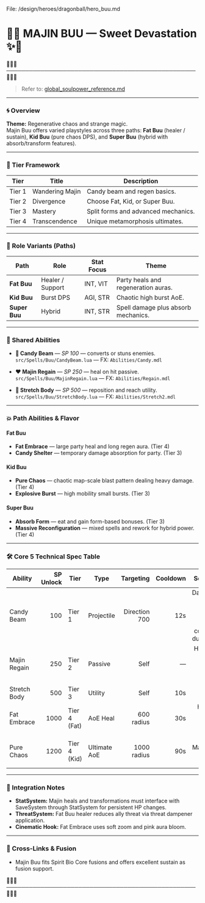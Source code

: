 File: /design/heroes/dragonball/hero_buu.md
# 🍬✨ **MAJIN BUU — Sweet Devastation** ✨🍬
🍬🍬🍬──────────────────────────────────────────────────🍬🍬🍬

> Refer to: [global_soulpower_reference.md](../../global_soulpower_reference.md)

---

### 🌀 Overview
**Theme:** Regenerative chaos and strange magic.  
Majin Buu offers varied playstyles across three paths: **Fat Buu** (healer / sustain), **Kid Buu** (pure chaos DPS), and **Super Buu** (hybrid with absorb/transform features).

---

### 🔺 Tier Framework
| Tier | Title | Description |
|------|-------|-------------|
| Tier 1 | Wandering Majin | Candy beam and regen basics. |
| Tier 2 | Divergence | Choose Fat, Kid, or Super Buu. |
| Tier 3 | Mastery | Split forms and advanced mechanics. |
| Tier 4 | Transcendence | Unique metamorphosis ultimates. |

---

### 🧭 Role Variants (Paths)
| Path | Role | Stat Focus | Theme |
|------|------|------------|-------|
| **Fat Buu** | Healer / Support | INT, VIT | Party heals and regeneration auras. |
| **Kid Buu** | Burst DPS | AGI, STR | Chaotic high burst AoE. |
| **Super Buu** | Hybrid | INT, STR | Spell damage plus absorb mechanics. |

---

### 🔹 Shared Abilities
- **🍭 Candy Beam** — *SP 100* — converts or stuns enemies.  
  `src/Spells/Buu/CandyBeam.lua` — FX: `Abilities/Candy.mdl`

- **❤️ Majin Regain** — *SP 250* — heal on hit passive.  
  `src/Spells/Buu/MajinRegain.lua` — FX: `Abilities/Regain.mdl`

- **🔀 Stretch Body** — *SP 500* — reposition and reach utility.  
  `src/Spells/Buu/StretchBody.lua` — FX: `Abilities/Stretch2.mdl`

---

### 💥 Path Abilities & Flavor

#### Fat Buu
- **Fat Embrace** — large party heal and long regen aura. (Tier 4)  
- **Candy Shelter** — temporary damage absorption for party. (Tier 3)

#### Kid Buu
- **Pure Chaos** — chaotic map-scale blast pattern dealing heavy damage. (Tier 4)  
- **Explosive Burst** — high mobility small bursts. (Tier 3)

#### Super Buu
- **Absorb Form** — eat and gain form-based bonuses. (Tier 3)  
- **Massive Reconfiguration** — mixed spells and rework for hybrid power. (Tier 4)

---

### 🛠 Core 5 Technical Spec Table

| Ability | SP Unlock | Tier | Type | Targeting | Cooldown | Scaling | Description | FX | Script File |
|---------|----------:|------|------|---------:|---------:|--------:|------------|----|-------------|
| Candy Beam | 100 | Tier 1 | Projectile | Direction 700 | 12s | Damage = INT times 0.6; plus convert duration | Converts or stuns targets. | `Abilities/Candy.mdl` | `src/Spells/Buu/CandyBeam.lua` |
| Majin Regain | 250 | Tier 2 | Passive | Self | — | Heal on hit = STR times 0.2 | Heals when dealing damage. | `Abilities/Regain.mdl` | `src/Spells/Buu/MajinRegain.lua` |
| Stretch Body | 500 | Tier 3 | Utility | Self | 10s | — | Repositioning reach. | `Abilities/Stretch2.mdl` | `src/Spells/Buu/StretchBody.lua` |
| Fat Embrace | 1000 | Tier 4 (Fat) | AoE Heal | 600 radius | 30s | Heal = INT times 2.0 | Massive party heal and regen aura. | `Abilities/FatHeal.mdl` | `src/Spells/Buu/FatEmbrace.lua` |
| Pure Chaos | 1200 | Tier 4 (Kid) | Ultimate AoE | 1000 radius | 90s | Massive burst | Random chaotic blasts across the field. | `Abilities/Chaos.mdl` | `src/Spells/Buu/PureChaos.lua` |

---

### 🔗 Integration Notes
- **StatSystem:** Majin heals and transformations must interface with SaveSystem through StatSystem for persistent HP changes.  
- **ThreatSystem:** Fat Buu healer reduces ally threat via threat dampener application.  
- **Cinematic Hook:** Fat Embrace uses soft zoom and pink aura bloom.

---

### 🔁 Cross-Links & Fusion
- Majin Buu fits Spirit Bio Core fusions and offers excellent sustain as fusion support.

🍬🍬🍬──────────────────────────────────────────────────🍬🍬🍬
